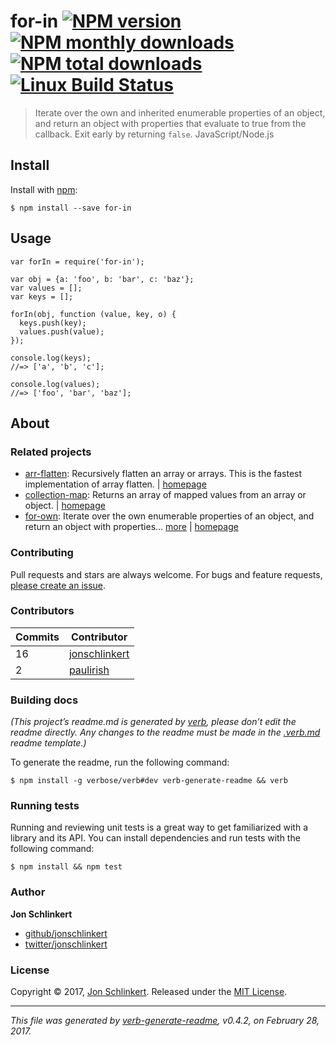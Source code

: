 for-in [![NPM version](https://img.shields.io/npm/v/for-in.svg?style=flat)](https://www.npmjs.com/package/for-in) [![NPM monthly downloads](https://img.shields.io/npm/dm/for-in.svg?style=flat)](https://npmjs.org/package/for-in) [![NPM total downloads](https://img.shields.io/npm/dt/for-in.svg?style=flat)](https://npmjs.org/package/for-in) [![Linux Build Status](https://img.shields.io/travis/jonschlinkert/for-in.svg?style=flat&label=Travis)](https://travis-ci.org/jonschlinkert/for-in)
=======================================================================================================================================================================================================================================================================================================================================================================================================================================================================================================

> Iterate over the own and inherited enumerable properties of an object, and return an object with properties that evaluate to true from the callback. Exit early by returning `false`. JavaScript/Node.js

Install
-------

Install with [npm](https://www.npmjs.com/):

    $ npm install --save for-in

Usage
-----

    var forIn = require('for-in');

    var obj = {a: 'foo', b: 'bar', c: 'baz'};
    var values = [];
    var keys = [];

    forIn(obj, function (value, key, o) {
      keys.push(key);
      values.push(value);
    });

    console.log(keys);
    //=> ['a', 'b', 'c'];

    console.log(values);
    //=> ['foo', 'bar', 'baz'];

About
-----

### Related projects

-   [arr-flatten](https://www.npmjs.com/package/arr-flatten): Recursively flatten an array or arrays. This is the fastest implementation of array flatten. | [homepage](https://github.com/jonschlinkert/arr-flatten "Recursively flatten an array or arrays. This is the fastest implementation of array flatten.")
-   [collection-map](https://www.npmjs.com/package/collection-map): Returns an array of mapped values from an array or object. | [homepage](https://github.com/jonschlinkert/collection-map "Returns an array of mapped values from an array or object.")
-   [for-own](https://www.npmjs.com/package/for-own): Iterate over the own enumerable properties of an object, and return an object with properties… [more](https://github.com/jonschlinkert/for-own) | [homepage](https://github.com/jonschlinkert/for-own "Iterate over the own enumerable properties of an object, and return an object with properties that evaluate to true from the callback. Exit early by returning `false`. JavaScript/Node.js.")

### Contributing

Pull requests and stars are always welcome. For bugs and feature requests, [please create an issue](../../issues/new).

### Contributors

<table><thead><tr class="header"><th><strong>Commits</strong></th><th><strong>Contributor</strong></th></tr></thead><tbody><tr class="odd"><td>16</td><td><a href="https://github.com/jonschlinkert">jonschlinkert</a></td></tr><tr class="even"><td>2</td><td><a href="https://github.com/paulirish">paulirish</a></td></tr></tbody></table>

### Building docs

*(This project’s readme.md is generated by [verb](https://github.com/verbose/verb-generate-readme), please don’t edit the readme directly. Any changes to the readme must be made in the [.verb.md](.verb.md) readme template.)*

To generate the readme, run the following command:

    $ npm install -g verbose/verb#dev verb-generate-readme && verb

### Running tests

Running and reviewing unit tests is a great way to get familiarized with a library and its API. You can install dependencies and run tests with the following command:

    $ npm install && npm test

### Author

**Jon Schlinkert**

-   [github/jonschlinkert](https://github.com/jonschlinkert)
-   [twitter/jonschlinkert](https://twitter.com/jonschlinkert)

### License

Copyright © 2017, [Jon Schlinkert](https://github.com/jonschlinkert). Released under the [MIT License](LICENSE).

------------------------------------------------------------------------

*This file was generated by [verb-generate-readme](https://github.com/verbose/verb-generate-readme), v0.4.2, on February 28, 2017.*
